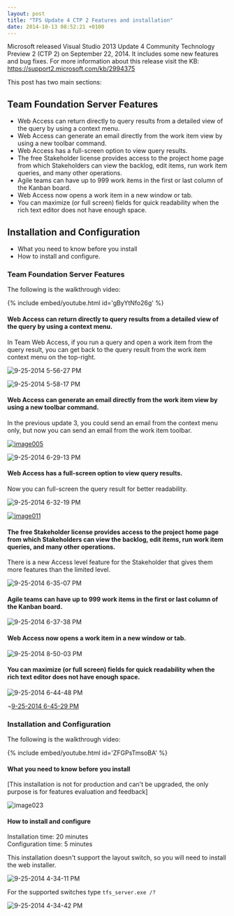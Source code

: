 ```yaml
---
layout: post
title: "TFS Update 4 CTP 2 Features and installation"
date: 2014-10-13 08:52:21 +0100
---
```


Microsoft released Visual Studio 2013 Update 4 Community Technology Preview 2 (CTP 2) on September 22, 2014. It includes some new features and bug fixes. For more information about this release visit the KB: <https://support2.microsoft.com/kb/2994375>

This post has two main sections:

## Team Foundation Server Features

- Web Access can return directly to query results from a detailed view of the query by using a context menu.
- Web Access can generate an email directly from the work item view by using a new toolbar command.
- Web Access has a full-screen option to view query results.
- The free Stakeholder license provides access to the project home page from which Stakeholders can view the backlog, edit items, run work item queries, and many other operations.
- Agile teams can have up to 999 work items in the first or last column of the Kanban board.
- Web Access now opens a work item in a new window or tab.
- You can maximize (or full screen) fields for quick readability when the rich text editor does not have enough space.

## Installation and Configuration

- What you need to know before you install
- How to install and configure.

### Team Foundation Server Features

The following is the walkthrough video:

{% include embed/youtube.html id='gByYtNfo26g' %}

#### Web Access can return directly to query results from a detailed view of the query by using a context menu.

In Team Web Access, if you run a query and open a work item from the query result, you can get back to the query result from the work item context menu on the top-right.

![9-25-2014 5-56-27 PM](/assets/img/2014/10/9-25-2014-5-56-27-pm.png)

![9-25-2014 5-58-17 PM](/assets/img/2014/10/9-25-2014-5-58-17-pm.png)

#### Web Access can generate an email directly from the work item view by using a new toolbar command.

In the previous update 3, you could send an email from the context menu only, but now you can send an email from the work item toolbar.

[![image005](/assets/img/2014/10/image005.png)](/assets/img/2014/10/image005.png)

![9-25-2014 6-29-13 PM](/assets/img/2014/10/9-25-2014-6-29-13-pm.png)

#### Web Access has a full-screen option to view query results.

Now you can full-screen the query result for better readability.

![9-25-2014 6-32-19 PM](/assets/img/2014/10/9-25-2014-6-32-19-pm.png)

[![image011](/assets/img/2014/10/image011.png)](/assets/img/2014/10/image011.png)

#### The free Stakeholder license provides access to the project home page from which Stakeholders can view the backlog, edit items, run work item queries, and many other operations.

There is a new Access level feature for the Stakeholder that gives them more features than the limited level.

![9-25-2014 6-35-07 PM](/assets/img/2014/10/9-25-2014-6-35-07-pm.png)

#### Agile teams can have up to 999 work items in the first or last column of the Kanban board.

![9-25-2014 6-37-38 PM](/assets/img/2014/10/9-25-2014-6-37-38-pm.png)
#### Web Access now opens a work item in a new window or tab.

![9-25-2014 8-50-03 PM](/assets/img/2014/10/9-25-2014-8-50-03-pm.png)

#### You can maximize (or full screen) fields for quick readability when the rich text editor does not have enough space.

![9-25-2014 6-44-48 PM](/assets/img/2014/10/9-25-2014-6-44-48-pm.png)

¬[9-25-2014 6-45-29 PM](/assets/img/2014/10/9-25-2014-6-45-29-pm.png)

### Installation and Configuration

The following is the walkthrough video:

{% include embed/youtube.html id='ZFGPsTmsoBA' %}

#### What you need to know before you install

[This installation is not for production and can't be upgraded, the only purpose is for features evaluation and feedback]

![image023](/assets/img/2014/10/image023.jpg?w=541)

#### How to install and configure

Installation time: 20 minutes  
Configuration time: 5 minutes

This installation doesn't support the layout switch, so you will need to install the web installer.

![9-25-2014 4-34-11 PM](/assets/img/2014/10/9-25-2014-4-34-11-pm.png)

For the supported switches type `tfs_server.exe /?`

![9-25-2014 4-34-42 PM](/assets/img/2014/10/9-25-2014-4-34-42-pm.png)
